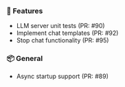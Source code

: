 ### 🚀 Features

- LLM server unit tests (PR: #90)
- Implement chat templates (PR: #92)
- Stop chat functionality (PR: #95)

### 📦 General

- Async startup support (PR: #89)

